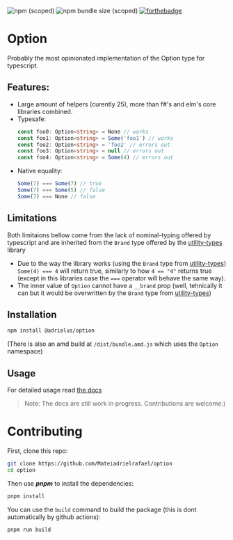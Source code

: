 ![npm (scoped)](https://img.shields.io/npm/v/@adrielus/option?style=for-the-badge)
![npm bundle size (scoped)](https://img.shields.io/bundlephobia/minzip/@adrielus/option?style=for-the-badge)
[![forthebadge](https://forthebadge.com/images/badges/powered-by-water.svg)](https://forthebadge.com)

# Option

Probably the most opinionated implementation of the Option type for typescript.

## Features:

-   Large amount of helpers (curently 25), more than f#'s and elm's core libraries combined.
-   Typesafe:
    ```ts
    const foo0: Option<string> = None // works
    const foo1: Option<string> = Some('foo1') // works
    const foo2: Option<string> = 'foo2' // errors out
    const foo3: Option<string> = null // errors out
    const foo4: Option<string> = Some(4) // errors out
    ```
-   Native equality:
    ```ts
    Some(7) === Some(7) // true
    Some(7) === Some(5) // false
    Some(7) === None // false
    ```

## Limitations

Both limitaions bellow come from the lack of nominal-typing offered by typescript and are inherited from the `Brand` type offered by the [utility-types](https://github.com/piotrwitek/utility-types) library

-   Due to the way the library works (using the `Brand`
    type from [utility-types](https://github.com/piotrwitezutility-types)) `Some(4) === 4` will return true, similarly to how `4 == "4"` returns true (except in this libraries case the `===` operator will behave the same way).
-   The inner value of `Option` cannot have a `__brand` prop
    (well, tehnically it can but it would be overwritten by the `Brand` type from [utility-types](https://github.com/piotrwitek/utility-types))

## Installation

```sh
npm install @adrielus/option
```

(There is also an amd build at `/dist/bundle.amd.js` which uses the `Option` namespace)

## Usage

For detailed usage read [the docs](https://github.com/Mateiadrielrafael/option/tree/master/docs/main.md)

> Note: The docs are still work in progress. Contributions are welcome:)

# Contributing

First, clone this repo:

```sh
git clone https://github.com/Mateiadrielrafael/option
cd option
```

Then use **_pnpm_** to install the dependencies:

```sh
pnpm install
```

You can use the `build` command to build the package (this is dont automatically by github actions):

```sh
pnpm run build
```
